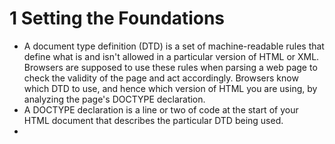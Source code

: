 # 1 Setting the Foundations
* A document type definition (DTD) is a set of machine-readable rules that define what is and isn't allowed in a particular version of HTML or XML. Browsers are supposed to use these rules when parsing a web page to check the validity of the page and act accordingly. Browsers know which DTD to use, and hence which version of HTML you are using, by analyzing the page's DOCTYPE declaration.
* A DOCTYPE declaration is a line or two of code at the start of your HTML document that describes the particular DTD being used.
* 
